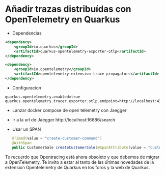 # Añadir trazas distribuídas con OpenTelemetry en Quarkus

* Dependencias
```xml
<dependency>
    <groupId>io.quarkus</groupId>
    <artifactId>quarkus-opentelemetry-exporter-otlp</artifactId>
</dependency>

<dependency>
    <groupId>io.opentelemetry</groupId>
    <artifactId>opentelemetry-extension-trace-propagators</artifactId>
</dependency>
```

* Configuracion
```properties
quarkus.opentelemetry.enabled=true 
quarkus.opentelemetry.tracer.exporter.otlp.endpoint=http://localhost:4317
```
* Lanzar docker compose de open telemetry con Jaegger

* Ir a la url de Jaegger http://localhost:16686/search

* Usar un SPAN

```java
   @Timed(value = "create-customer-command")
   @WithSpan
   public CustomerSale createCustomerSale(@SpanAttribute(value = "customerCommand") CustomerCommand command, Product product) {
```

Te recuerdo que Opentracing está ahora obsoleto y que debemos de migrar
a OpenTelemetry. 
Te invito a estar al tanto de las últimas novedades de la extension Opentelemetry
de Quarkus en los foros y la web de Quarkus.